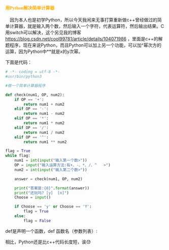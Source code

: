 #### <font color =#ffac00 face = 幼圆>用Python解决简单计算器</font>

&emsp;因为本人也是初学Python，所以今天我闲来无事打算重新做c++曾经做过的简单计算器，就是输入两个数，然后输入一个字符，代表运算符，然后输出结果。C用switch可以解决，这个另见我的博客<https://blog.csdn.net/cool99781/article/details/104071986> ，里面是c++的解题程序，现在来说Python，而且Python可以加上另一个功能，可以加^幂次方的运算，因为Python中**就是x的y次幂。

下面是代码：

```python
# -*- coding = utf-8 -*-
#usr/bin/python3

#做一个简单计算器程序

def check(num1, OP, num2):
    if OP == '+':
        return num1 + num2
    elif OP == '-':
        return num1 - num2
    elif OP == '*':
        return num1 * num2
    elif OP == '/':
        return num1 / num2
    elif OP == '^':
        return num1 ** num2

flag = True
while flag:
    num1 = int(input("输入第一个数>"))
    OP = input("输入运算方法:有+、-、*、/、^   >")
    num2 = int(input("输入第二个数>"))

    answer = check(num1, OP, num2)

    print("答案是:{0}".format(answer))
    print("还玩吗? [y]  [n]")
    Choose = input()

    if Choose == 'y' or Choose == 'Y':
        flag = True
    else:
        flag = False
```

def是声明一个函数，def 函数名（参数列表）:

相比，Python还是比c++代码长度短，诶:sweat:

